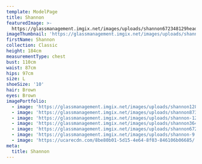 ```yaml
---
template: ModelPage
title: Shannon
featuredImage: >-
  https://glassmanagement.imgix.net/images/uploads/shannon672348129header_32473.jpg
imageThumbnail: 'https://glassmanagement.imgix.net/images/uploads/shannon36472839.jpg'
firstName: Shannon
collection: Classic
height: 184cm
measurementType: chest
bust: 110cm
waist: 87cm
hips: 97cm
size: L
shoeSize: '10'
hair: Brown
eyes: Brown
imagePortfolio:
  - image: 'https://glassmanagement.imgix.net/images/uploads/shannon128397.jpg'
  - image: 'https://glassmanagement.imgix.net/images/uploads/shannon8739120.jpg'
  - image: 'https://glassmanagement.imgix.net/images/uploads/shannon-12.jpg'
  - image: 'https://glassmanagement.imgix.net/images/uploads/shannon36472839.jpg'
  - image: 'https://glassmanagement.imgix.net/images/uploads/shannon6723481293.jpg'
  - image: 'https://glassmanagement.imgix.net/images/uploads/shannon-9.jpg'
  - image: 'https://ucarecdn.com/8be80b01-5d15-4e64-8f03-846106b06685/'
meta:
  title: Shannon
---
```


